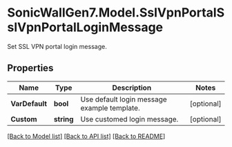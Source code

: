# SonicWallGen7.Model.SslVpnPortalSslVpnPortalLoginMessage
Set SSL VPN portal login message.

## Properties

Name | Type | Description | Notes
------------ | ------------- | ------------- | -------------
**VarDefault** | **bool** | Use default login message example template. | [optional] 
**Custom** | **string** | Use customed login message. | [optional] 

[[Back to Model list]](../README.md#documentation-for-models) [[Back to API list]](../README.md#documentation-for-api-endpoints) [[Back to README]](../README.md)

